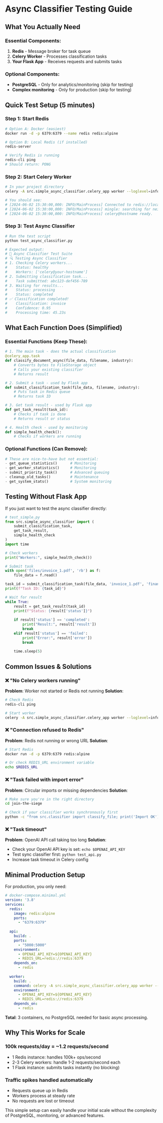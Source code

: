 # Async Classifier Testing Guide

## What You Actually Need

### **Essential Components:**
1. **Redis** - Message broker for task queue
2. **Celery Worker** - Processes classification tasks
3. **Your Flask App** - Receives requests and submits tasks

### **Optional Components:**
- **PostgreSQL** - Only for analytics/monitoring (skip for testing)
- **Complex monitoring** - Only for production (skip for testing)

## Quick Test Setup (5 minutes)

### Step 1: Start Redis
```bash
# Option A: Docker (easiest)
docker run -d -p 6379:6379 --name redis redis:alpine

# Option B: Local Redis (if installed)
redis-server

# Verify Redis is running
redis-cli ping
# Should return: PONG
```

### Step 2: Start Celery Worker
```bash
# In your project directory
celery -A src.simple_async_classifier.celery_app worker --loglevel=info

# You should see:
# [2024-06-02 15:30:00,000: INFO/MainProcess] Connected to redis://localhost:6379/0
# [2024-06-02 15:30:00,000: INFO/MainProcess] mingle: searching for neighbors
# [2024-06-02 15:30:00,000: INFO/MainProcess] celery@hostname ready.
```

### Step 3: Test Async Classifier
```bash
# Run the test script
python test_async_classifier.py

# Expected output:
# 🧪 Async Classifier Test Suite
# 🔍 Testing Async Classifier
# 1. Checking Celery workers...
#    Status: healthy
#    Workers: ['celery@your-hostname']
# 2. Submitting classification task...
#    Task submitted: abc123-def456-789
# 3. Waiting for results...
#    Status: processing
#    Status: completed
# ✅ Classification completed!
#    Classification: invoice
#    Confidence: 0.95
#    Processing time: 45.23s
```

## What Each Function Does (Simplified)

### **Essential Functions (Keep These):**

```python
# 1. The main task - does the actual classification
@celery_app.task
def classify_document_async(file_data, filename, industry):
    # Converts bytes to FileStorage object
    # Calls your existing classifier
    # Returns result

# 2. Submit a task - used by Flask app
def submit_classification_task(file_data, filename, industry):
    # Puts task in Redis queue
    # Returns task ID

# 3. Get task result - used by Flask app
def get_task_result(task_id):
    # Checks if task is done
    # Returns result or status

# 4. Health check - used by monitoring
def simple_health_check():
    # Checks if workers are running
```

### **Optional Functions (Can Remove):**

```python
# These are nice-to-have but not essential:
- get_queue_statistics()      # Monitoring
- get_worker_statistics()     # Monitoring  
- submit_priority_task()      # Advanced queuing
- cleanup_old_tasks()         # Maintenance
- get_system_stats()          # System monitoring
```

## Testing Without Flask App

If you just want to test the async classifier directly:

```python
# test_simple.py
from src.simple_async_classifier import (
    submit_classification_task,
    get_task_result,
    simple_health_check
)
import time

# Check workers
print("Workers:", simple_health_check())

# Submit task
with open('files/invoice_1.pdf', 'rb') as f:
    file_data = f.read()

task_id = submit_classification_task(file_data, 'invoice_1.pdf', 'finance')
print(f"Task ID: {task_id}")

# Wait for result
while True:
    result = get_task_result(task_id)
    print(f"Status: {result['status']}")
    
    if result['status'] == 'completed':
        print("Result:", result['result'])
        break
    elif result['status'] == 'failed':
        print("Error:", result['error'])
        break
    
    time.sleep(5)
```

## Common Issues & Solutions

### ❌ "No Celery workers running"
**Problem**: Worker not started or Redis not running
**Solution**: 
```bash
# Check Redis
redis-cli ping

# Start worker
celery -A src.simple_async_classifier.celery_app worker --loglevel=info
```

### ❌ "Connection refused to Redis"
**Problem**: Redis not running or wrong URL
**Solution**:
```bash
# Start Redis
docker run -d -p 6379:6379 redis:alpine

# Or check REDIS_URL environment variable
echo $REDIS_URL
```

### ❌ "Task failed with import error"
**Problem**: Circular imports or missing dependencies
**Solution**:
```bash
# Make sure you're in the right directory
cd join-the-siege

# Check if your classifier works synchronously first
python -c "from src.classifier import classify_file; print('Import OK')"
```

### ❌ "Task timeout"
**Problem**: OpenAI API call taking too long
**Solution**:
- Check your OpenAI API key is set: `echo $OPENAI_API_KEY`
- Test sync classifier first: `python test_api.py`
- Increase task timeout in Celery config

## Minimal Production Setup

For production, you only need:

```yaml
# docker-compose.minimal.yml
version: '3.8'
services:
  redis:
    image: redis:alpine
    ports:
      - "6379:6379"
  
  api:
    build: .
    ports:
      - "5000:5000"
    environment:
      - OPENAI_API_KEY=${OPENAI_API_KEY}
      - REDIS_URL=redis://redis:6379
    depends_on:
      - redis
  
  worker:
    build: .
    command: celery -A src.simple_async_classifier.celery_app worker --loglevel=info
    environment:
      - OPENAI_API_KEY=${OPENAI_API_KEY}
      - REDIS_URL=redis://redis:6379
    depends_on:
      - redis
```

**Total**: 3 containers, no PostgreSQL needed for basic async processing.

## Why This Works for Scale

### **100k requests/day = ~1.2 requests/second**
- 1 Redis instance: handles 100k+ ops/second
- 2-3 Celery workers: handle 1-2 requests/second each
- 1 Flask instance: submits tasks instantly (no blocking)

### **Traffic spikes handled automatically**
- Requests queue up in Redis
- Workers process at steady rate
- No requests are lost or timeout

This simple setup can easily handle your initial scale without the complexity of PostgreSQL, monitoring, or advanced features.
